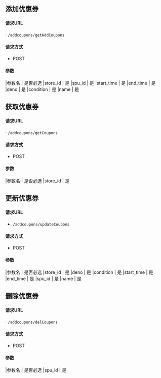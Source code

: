 ## 添加优惠券

#### 请求URL

· `/addcoupons/getAddCoupons`

#### 请求方式

- POST

#### 参数

|参数名   | 是否必选
|store_id |  是
|spu_id   |  是
|start_time |  是
|end_time |  是
|deno     |  是
|condition |  是
|name |  是


## 获取优惠券

#### 请求URL

· `/addcoupons/getCoupons`

#### 请求方式

- POST

#### 参数

|参数名   | 是否必选
|store_id |  是
 





## 更新优惠券

#### 请求URL

- `/addcoupons/updateCoupons`

#### 请求方式

- POST

#### 参数

|参数名   | 是否必选
|store_id |  是
|deno     |  是
|condition |  是
|start_time |  是
|end_time |  是
|spu_id |  是 
|name |  是 




## 删除优惠券

#### 请求URL

· `/addcoupons/delCoupons`

#### 请求方式

- POST

#### 参数

|参数名   | 是否必选
|spu_id |  是
 